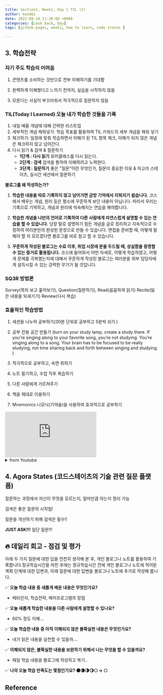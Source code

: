 ```yaml
---
title: Section1, Week1, Day 1 TIL (2)
author: keumbi
date: 2022-08-19 21:20:00 +0900
categories: [Look back, Day]
tags: [github pages, week1, how to learn, code states ]

---
```


## 3. 학습전략

### 자기 주도 학습의 어려움

1. 콘텐츠를 소비하는 것만으로 전부 이해하기를 기대함

2. 완벽하게 이해했다고 느끼기 전까지, 실습을 시작하지 않음

3. 모른다는 사실이 부끄러워서 적극적으로 질문하지 않음

### TIL(Today I Learned) 오늘 내가 학습한 것들을 기록
1. 내일 배울 개념에 대해 간략한 리스트업
2. 세부적인 개념 채워넣기: 학습 목표를 활용하여 TIL 키워드의 세부 개념을 채워 넣기
3. 체크하기: 일정에 맞춰 학습하면서 이해가 된 TIL 항목 체크, 이해가 되지 않은 개념은 체크하지 않고 넘어간다.
4. 다시 읽기 & 검색 & 질문하기
   - **1단계 : 다시 읽기** 유어클래스를 다시 읽는다.
   - **2단계 : 검색** 검색을 통하여 이해하려고 노력한다.
   - **3단계 : 질문하기** 좋은 "질문"이란 무엇인가, 질문이 중요한 이유 & 아고라 스테이츠, 실시간 세션에서 질문하기


**블로그를 왜 작성하는가?**

1. **학습한 내용을 따로 기록하지 않고 넘어가면 금방 기억에서 지워지기 쉽습니다.**
코스에서 배우는 개념, 원리 등은 평소에 꾸준하게 보던 내용이 아닙니다. 따라서 우리는 기록으로 기억하고, 개념과 원리에 익숙해지는 연습을 해야합니다.

2. **학습한 개념을 나만의 언어로 기록하여 다른 사람에게 자연스럽게 설명할 수 있는 연습을 할 수 있습니다.**
당장 말로 설명하기 힘든 개념을 글로 정리하고 지속적으로 수정하여 여러분만의 완성된 문장으로 만들 수 있습니다. 면접을 준비할 때, 어떻게 말해야 할 지 모르겠다면 블로그를 바로 참고 할 수 있습니다.

3. **꾸준하게 작성된 블로그는 수료 이후, 취업 시장에 문을 두드릴 때, 성실함을 증명할 수 있는 증거로 활용됩니다.**
코스에 들어와서 어떤 자세로, 어떻게 학습하였고, 어떻게 문제를 극복했는지에 대해서 꾸준하게 작성된 블로그는 여러분을 외부 담당자에게 설득시킬 수 있는 강력한 무기가 될 것입니다.


### SQ3R 방법론

Survey(목차 보고 훑어보기), Question(질문하기), Read(꼼꼼하게 읽기) Recite(잃은 내용을 되새기기) Review(다시 복습)

### 효율적인 학습방법

1. 세션을 나누어 공부하기(30분 단위로 공부하고 5분씩 쉬기 )

2. 공부 전용 공간 만들기 (turn on your study lamp, create a study there.  If you’re singing along to your favorite song, you’re not studying. You’re singing along to a song. Your brain has to be focused to be really studying, not time sharing back and forth between singing and studying. )

3. 적극적으로 공부하고, 숙면 취하기

4. 노트 필기하고, 수업 직후 복습하기

5. 다른 사람에게 가르쳐주기

6. 책을 제대로 이용하기

7. Mnemonics 니모닉(기억술)을 사용하여 효과적으로 공부하기

<div class="iframe-container"><iframe src="https://www.youtube.com/embed/IlU-zDU6aQ0" title="YouTube video player" frameborder="0" allowfullscreen></iframe></div>

<details>
<summary>from Youtube</summary>

  1. Don't study for too long if you are not enjoying it. Take short breaks after 20-30 minutes. <br>
  2. Don't study in the living room, bedroom, etc. Study in a separate place dedicated to studying.<br>
  3. Don't try to memorize without understanding. Try to understand the concept first.<br>
  4. Don't always study alone. Studying in groups helps a lot.<br>
  5. Don't highlight text blindly. Highlighting doesn't help that much. It only indicates Recognization not Recollection of the topic.<br>
  6. Always take notes. Reviewing the notes after a short time helps a lot.<br>
  7. Always try to teach others what you have learned. Teaching is the best way of learning.<br>
  8. Sleep is so much important for pushing something into your long-term memory. Get at least 7-8 hours of sound sleep.<br>
  9. Use the SQ3R(survey, question, recite, read, review) method while studying.<br>
  10. Use Mnemonics. It's the best way to memorize facts.<br>

  00:15 –  1) Study break<br>
  07:50 –  2) Reward system<br>
  10:19 –  3) Dedicated study area (Behavior Reinforcement)<br>
  19:49 –  4) Rote memorization vs. Active learning<br>
  32:49 –  5) Study groups<br>
  33:58 –  6) Highlighting books (Recognition vs. Recollection)<br>
  36:37 –  7) Remembering  (Recollection) <br>
  36:57 –  8) Sleeping (REM  Sleep)<br>
  39:09 –  9) Taking notes<br>
  41:20 – 10) Active Recitation<br>
  43:22 – 11) Study from books (SQ3R = Survey,  Question,  Read,  Recite,  Review)<br>
  47:42 – 12) Mnemonics (Acronyms, Coin Sayings, Interactive Images)

</details>


## 4. Agora States (코드스테이츠의 기술 관련 질문 플랫폼)

질문하는 과정에서 자신이 무엇을 모르는지, 얼마만큼 아는지 정리 가능

검색은 좋은 질문의 시작점!

질문을 개선하기 위해 검색은 필수!!

**JUST ASK!!!** 일단 질문!!!


## 🔥 데일리 회고 - 점검 및 평가

  아래 두 가지 질문에 대한 답을 천천히 생각해 본 후, 개인 블로그나 노트를 활용하여 기록합니다.정규학습시간을 마친 후에는 정규학습시간 전에 개인 블로그나 노트에 적어둔 계획 단계에 대한 답변과, 아래 질문에 대한 답변을 블로그나 노트에 추가로 작성해 봅니다.

  ✅ **오늘 학습 내용 중 새롭게 배운 내용은 무엇인가요?**

  - 메타인지, 학습전략, 페어프로그램의 장점

  ✅ **오늘 새롭게 학습한 내용을 다른 사람에게 설명할 수 있나요?**

  - 60% 정도 이해…

  ✅ **오늘 학습한 내용 중 아직 이해되지 않은 불확실한 내용은 무엇인가요?**

  - 내가 읽은 내용을 실천할 수 있을까….

  ✅ **이해되지 않은, 불확실한 내용을 보완하기 위해서 나는 무엇을 할 수 있을까요?**

  - 매일 학습 내용을 블로그에 작성하고 복기..

  ✅ **나의 오늘 학습 만족도는 몇점인가요? 🌑🌘🌗🌖🌕  →  🌕**

## Reference
